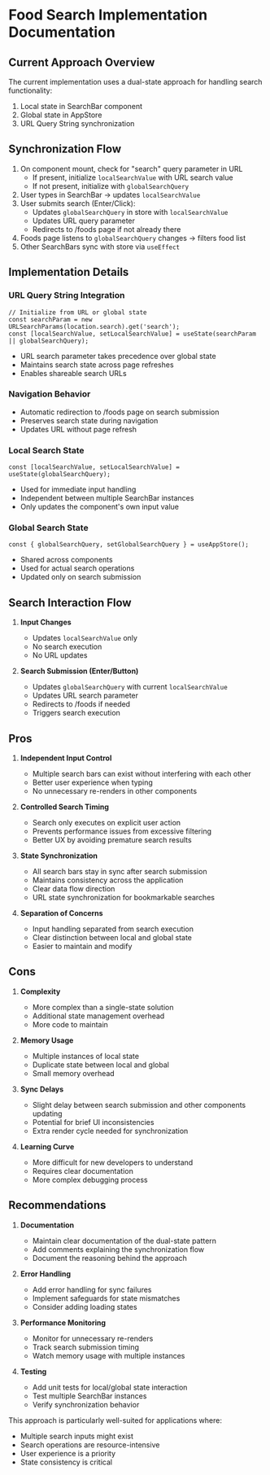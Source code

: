 # Food Search Implementation Documentation

## Current Approach Overview
The current implementation uses a dual-state approach for handling search functionality:
1. Local state in SearchBar component
2. Global state in AppStore
3. URL Query String synchronization

## Synchronization Flow
1. On component mount, check for "search" query parameter in URL
   - If present, initialize `localSearchValue` with URL search value
   - If not present, initialize with `globalSearchQuery`
2. User types in SearchBar → updates `localSearchValue`
3. User submits search (Enter/Click):
   - Updates `globalSearchQuery` in store with `localSearchValue`
   - Updates URL query parameter
   - Redirects to /foods page if not already there
4. Foods page listens to `globalSearchQuery` changes → filters food list
5. Other SearchBars sync with store via `useEffect`

## Implementation Details

### URL Query String Integration
```tsx
// Initialize from URL or global state
const searchParam = new URLSearchParams(location.search).get('search');
const [localSearchValue, setLocalSearchValue] = useState(searchParam || globalSearchQuery);
```
- URL search parameter takes precedence over global state
- Maintains search state across page refreshes
- Enables shareable search URLs

### Navigation Behavior
- Automatic redirection to /foods page on search submission
- Preserves search state during navigation
- Updates URL without page refresh

### Local Search State
```tsx
const [localSearchValue, setLocalSearchValue] = useState(globalSearchQuery);
```
- Used for immediate input handling
- Independent between multiple SearchBar instances
- Only updates the component's own input value

### Global Search State
```tsx
const { globalSearchQuery, setGlobalSearchQuery } = useAppStore();
```
- Shared across components
- Used for actual search operations
- Updated only on search submission

## Search Interaction Flow

1. **Input Changes**
   - Updates `localSearchValue` only
   - No search execution
   - No URL updates

2. **Search Submission (Enter/Button)**
   - Updates `globalSearchQuery` with current `localSearchValue`
   - Updates URL search parameter
   - Redirects to /foods if needed
   - Triggers search execution

## Pros

1. **Independent Input Control**
   - Multiple search bars can exist without interfering with each other
   - Better user experience when typing
   - No unnecessary re-renders in other components

2. **Controlled Search Timing**
   - Search only executes on explicit user action
   - Prevents performance issues from excessive filtering
   - Better UX by avoiding premature search results

3. **State Synchronization**
   - All search bars stay in sync after search submission
   - Maintains consistency across the application
   - Clear data flow direction
   - URL state synchronization for bookmarkable searches

4. **Separation of Concerns**
   - Input handling separated from search execution
   - Clear distinction between local and global state
   - Easier to maintain and modify

## Cons

1. **Complexity**
   - More complex than a single-state solution
   - Additional state management overhead
   - More code to maintain

2. **Memory Usage**
   - Multiple instances of local state
   - Duplicate state between local and global
   - Small memory overhead

3. **Sync Delays**
   - Slight delay between search submission and other components updating
   - Potential for brief UI inconsistencies
   - Extra render cycle needed for synchronization

4. **Learning Curve**
   - More difficult for new developers to understand
   - Requires clear documentation
   - More complex debugging process

## Recommendations

1. **Documentation**
   - Maintain clear documentation of the dual-state pattern
   - Add comments explaining the synchronization flow
   - Document the reasoning behind the approach

2. **Error Handling**
   - Add error handling for sync failures
   - Implement safeguards for state mismatches
   - Consider adding loading states

3. **Performance Monitoring**
   - Monitor for unnecessary re-renders
   - Track search submission timing
   - Watch memory usage with multiple instances

4. **Testing**
   - Add unit tests for local/global state interaction
   - Test multiple SearchBar instances
   - Verify synchronization behavior

This approach is particularly well-suited for applications where:
- Multiple search inputs might exist
- Search operations are resource-intensive
- User experience is a priority
- State consistency is critical
